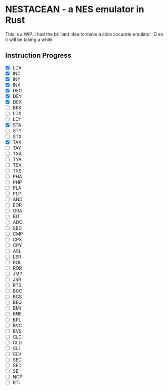 # NESTACEAN - a NES emulator in Rust

This is a WIP. I had the brilliant idea to make a cicle accurate emulator :D so it will be taking a while.

## Instruction Progress

- [x] LDA
- [x] INC 
- [x] INY
- [x] INX
- [x] DEC
- [x] DEY
- [x] DEX
- [ ] BRK
- [ ] LDX
- [ ] LDY
- [x] STA
- [ ] STY
- [ ] STX
- [x] TAX
- [ ] TAY
- [ ] TXA
- [ ] TYA
- [ ] TSX
- [ ] TXS
- [ ] PHA
- [ ] PHP
- [ ] PLA
- [ ] PLP
- [ ] AND
- [ ] EOR 
- [ ] ORA
- [ ] BIT 
- [ ] ADC
- [ ] SBC
- [ ] CMP
- [ ] CPX
- [ ] CPY
- [ ] ASL
- [ ] LSR
- [ ] ROL
- [ ] ROR
- [ ] JMP
- [ ] JSR
- [ ] RTS
- [ ] BCC
- [ ] BCS
- [ ] BEQ
- [ ] BMI
- [ ] BNE
- [ ] BPL
- [ ] BVC
- [ ] BVS
- [ ] CLC
- [ ] CLD
- [ ] CLI
- [ ] CLV
- [ ] SEC
- [ ] SED
- [ ] SEI
- [ ] NOP
- [ ] RTI
